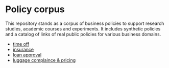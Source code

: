 # Policy corpus

This repository stands as a corpus of business policies to support research studies, academic courses and experiments.
It includes synthetic policies and a catalog of links of real public policies for various business domains.

- [time off](human-resources/acme_time_off.md)
- [insurance](insurance)
- [loan approval](loan-approval)
- [luggage complaince & pricing](luggage/luggage-policy.md)
